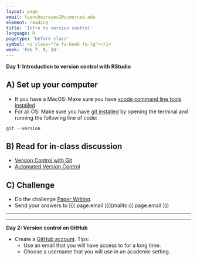 ```yaml
---
layout: page
email: lsanchezreyes2@ucmerced.edu
element: reading
title: 'Intro to version control'
language: R
pagetype: 'before class'
symbol: <i class="fa fa-book fa-lg"></i>
week: 'Feb 7, 9, 14'
---
```


**Day 1: Introduction to version control with RStudio**
<!-- from https://github.com/ericlind/data-mgmt-4-biologists/blob/gh-pages/readings/R-intro.md-->

## A) Set up your computer

* If you have a MacOS: Make sure you have [xcode command line tools installed](https://www.freecodecamp.org/news/install-xcode-command-line-tools/)
* For all OS: Make sure you have [git installed](https://carpentries.github.io/workshop-template/#git) by opening the terminal and running the following line of code:

```
git --version
```

## B) Read for in-class discussion

* [Version Control with Git](https://swcarpentry.github.io/git-novice/)
* [Automated Version Control](https://swcarpentry.github.io/git-novice/01-basics/index.html)


## C) Challenge

* Do the challenge [Paper Writing](https://swcarpentry.github.io/git-novice/01-basics/index.html#paper-writing).
* Send your answers to [{{ page.email }}](mailto:{{ page.email }})




---
---

**Day 2: Version control on GitHub**

* Create a [GitHub account](https://github.com/login). Tips:
  - Use an email that you will have access to for a long time.
  - Choose a username that you will use in an academic setting.
